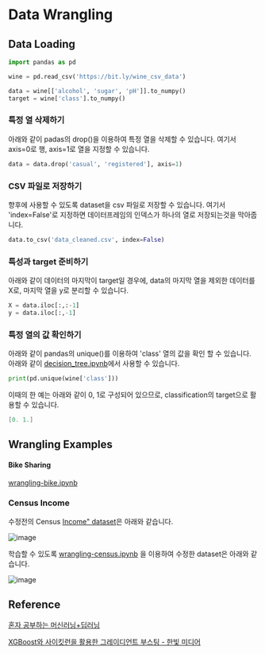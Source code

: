 # Data Wrangling


## Data Loading

```python
import pandas as pd

wine = pd.read_csv('https://bit.ly/wine_csv_data')

data = wine[['alcohol', 'sugar', 'pH']].to_numpy()
target = wine['class'].to_numpy()
```

### 특정 열 삭제하기 

아래와 같이 padas의 drop()을 이용하여 특정 열을 삭제할 수 있습니다. 여기서 axis=0로 행, axis=1로 열을 지정할 수 있습니다. 

```python
data = data.drop('casual', 'registered'], axis=1)
```

### CSV 파일로 저장하기 

향후에 사용할 수 있도록 dataset을 csv 파일로 저장할 수 있습니다. 여기서 'index=False'로 지정하면 데이터프레임의 인덱스가 하나의 열로 저장되는것을 막아줍니다. 

```python
data.to_csv('data_cleaned.csv', index=False)
```

### 특성과 target 준비하기 

아래와 같이 데이터의 마지막이 target일 경우에, data의 마지막 열을 제외한 데이터를 X로, 마지막 열을 y로 분리할 수 있습니다. 

```python
X = data.iloc[:,:-1]
y = data.iloc[:,-1]
```


### 특정 열의 값 확인하기 

아래와 같이 pandas의 unique()를 이용하여 'class' 열의 값을 확인 할 수 있습니다. 아래와 같이 [decision_tree.ipynb](https://github.com/kyopark2014/ML-Algorithms/blob/main/src/decision_tree.ipynb)에서 사용할 수 있습니다. 

```python
print(pd.unique(wine['class']))
```

이때의 한 예는 아래와 같이 0, 1로 구성되어 있으므로, classification의 target으로 활용할 수 있습니다. 

```java
[0. 1.]
```

## Wrangling Examples

#### Bike Sharing

[wrangling-bike.ipynb](https://github.com/kyopark2014/ML-Algorithms/blob/main/xgboost/src/wrangling-bike.ipynb)

### Census Income

수정전의 Census [Income" dataset](https://archive.ics.uci.edu/ml/datasets/Adult)은 아래와 같습니다. 

![image](https://user-images.githubusercontent.com/52392004/194686432-8df77926-381b-4ade-8899-4b261bde5944.png)

학습할 수 있도록 [wrangling-census.ipynb](https://github.com/kyopark2014/ML-Algorithms/blob/main/xgboost/src/wrangling-census.ipynb)
을 이용하여 수정한 dataset은 아래와 같습니다. 

![image](https://user-images.githubusercontent.com/52392004/194686622-4520a168-3e17-4b3a-8f46-134d542047b3.png)



## Reference

[혼자 공부하는 머신러닝+딥러닝](https://github.com/rickiepark/hg-mldl)

[XGBoost와 사이킷런을 활용한 그레이디언트 부스팅 - 한빛 미디어](https://github.com/rickiepark/handson-gb)
